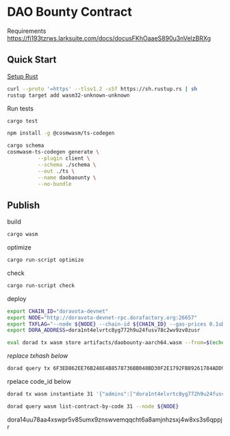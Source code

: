 # DAO Bounty Contract

Requirements
<https://fi193tzrws.larksuite.com/docs/docusFKhOaaeS890u3nVelzBRXg>

## Quick Start

[Setup Rust](https://rustup.rs/)

```sh
curl --proto '=https' --tlsv1.2 -sSf https://sh.rustup.rs | sh
rustup target add wasm32-unknown-unknown
```

Run tests

```sh
cargo test
```

```sh
npm install -g @cosmwasm/ts-codegen
```

```sh
cargo schema
cosmwasm-ts-codegen generate \
          --plugin client \
          --schema ./schema \
          --out ./ts \
          --name daobaounty \
          --no-bundle
```

## Publish

build

```sh
cargo wasm
```

optimize

```sh
cargo run-script optimize
```

check

```sh
cargo run-script check
```

deploy

```sh
export CHAIN_ID="doravota-devnet"
export NODE="http://doravota-devnet-rpc.dorafactory.org:26657"
export TXFLAG="--node ${NODE} --chain-id ${CHAIN_ID} --gas-prices 0.1uDORA --gas auto --gas-adjustment 1.5"
export DORA_ADDRESS=dora1nt4elvrtc8yg772h9u24fusv78c2wv9zv0zusr
```

```sh
eval dorad tx wasm store artifacts/daobounty-aarch64.wasm --from=$(echo $DORA_ADDRESS) $TXFLAG
```

*replace txhash below*

```sh
dorad query tx 6F3ED862EE76B248E4B8578736BB048BD30F2E1792FB89261784ADD957B361A3 --node $NODE
```

rpelace code_id below

```sh
dorad tx wasm instantiate 31 '{"admins":["dora1nt4elvrtc8yg772h9u24fusv78c2wv9zv0zusr"]}' --no-admin --label=DaobountyTestInstance --from=dora1nt4elvrtc8yg772h9u24fusv78c2wv9zv0zusr --node $NODE --chain-id doravota-devnet --gas-prices 0.1uDORA --gas auto --gas-adjustment 1.5
```

```sh
dorad query wasm list-contract-by-code 31 --node ${NODE}
```

dora14uu78aa4xswpr5v85umx9znswvemqqcht6a8amjnhzsxj4w8xs3s6qppjr
